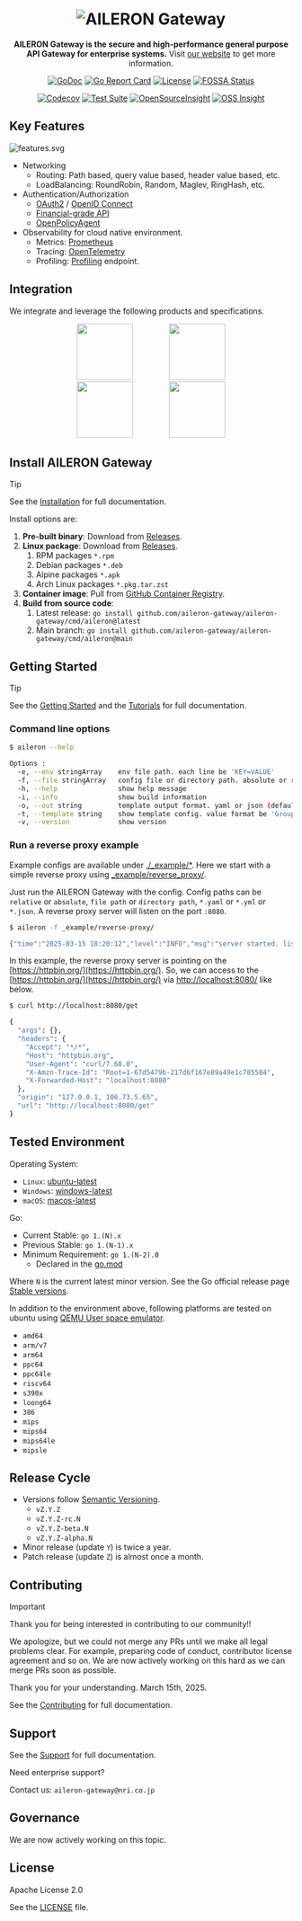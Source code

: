 <div align="center">

# ![AILERON Gateway](./docs/logo.svg)

**AILERON Gateway is the secure and high-performance general purpose API Gateway for enterprise systems.**
Visit [our website](https://aileron-gateway.github.io/) to get more information.

[![GoDoc](https://godoc.org/github.com/aileron-gateway/aileron-gateway?status.svg)](http://godoc.org/github.com/aileron-gateway/aileron-gateway)
[![Go Report Card](https://goreportcard.com/badge/github.com/aileron-gateway/aileron-gateway)](https://goreportcard.com/report/github.com/aileron-gateway/aileron-gateway)
[![License](https://img.shields.io/badge/License-Apache%202.0-yellow.svg)](./LICENSE)
[![FOSSA Status](https://app.fossa.com/api/projects/git%2Bgithub.com%2Faileron-gateway%2Faileron-gateway.svg?type=shield&issueType=license)](https://app.fossa.com/projects/git%2Bgithub.com%2Faileron-gateway%2Faileron-gateway?ref=badge_shield&issueType=license)

[![Codecov](https://codecov.io/gh/aileron-gateway/aileron-gateway/branch/main/graph/badge.svg?token=L62XLZNFLE)](https://codecov.io/gh/aileron-gateway/aileron-gateway)
[![Test Suite](https://github.com/aileron-gateway/aileron-gateway/actions/workflows/test-suite.yaml/badge.svg?branch=main)](https://github.com/aileron-gateway/aileron-gateway/actions/workflows/test-suite.yaml?query=branch%3Amain)
[![OpenSourceInsight](https://badgen.net/badge/open%2Fsource%2F/insight/cyan)](https://deps.dev/go/github.com%2Faileron-gateway%2Faileron-gateway)
[![OSS Insight](https://badgen.net/badge/OSS/Insight/orange)](https://ossinsight.io/analyze/aileron-gateway/aileron-gateway)

</div>

## Key Features

![features.svg](docs/images/features.svg)

- Networking
  - Routing: Path based, query value based, header value based, etc.
  - LoadBalancing: RoundRobin, Random, Maglev, RingHash, etc.
- Authentication/Authorization
  - [OAuth2](https://oauth.net/2/) / [OpenID Connect](https://openid.net/developers/how-connect-works/)
  - [Financial-grade API](https://openid.net/wg/fapi/)
  - [OpenPolicyAgent](https://www.openpolicyagent.org/)
- Observability for cloud native environment.
  - Metrics: [Prometheus](https://prometheus.io/)
  - Tracing: [OpenTelemetry](https://opentelemetry.io/)
  - Profiling: [Profiling](https://go.dev/blog/pprof) endpoint.

## Integration

We integrate and leverage the following products and specifications.

<p align="center" float="left">
  <img src="docs/images/openid.png" height="100" hspace="30"/>
  <img src="docs/images/oauth_logo.svg" height="100" hspace="30"/>
  </br>
  <img src="docs/images/opa.svg" height="100" hspace="30"/> 
  <img src="docs/images/otel.svg" height="100" hspace="30"/> 
</p>

## Install AILERON Gateway

> [!TIP]
> See the [Installation](https://aileron-gateway.github.io/docs/installation/) for full documentation.

Install options are:

1. **Pre-built binary**: Download from [Releases](https://github.com/aileron-gateway/aileron-gateway/releases).
2. **Linux package**: Download from [Releases](https://github.com/aileron-gateway/aileron-gateway/releases).
   1. RPM packages `*.rpm`
   2. Debian packages `*.deb`
   3. Alpine packages `*.apk`
   4. Arch Linux packages `*.pkg.tar.zst`
3. **Container image**: Pull from [GitHub Container Registry](https://github.com/aileron-gateway/aileron-gateway/pkgs/container/aileron-gateway%2Faileron).
4. **Build from source code**:
   1. Latest release: `go install github.com/aileron-gateway/aileron-gateway/cmd/aileron@latest`
   2. Main branch: `go install github.com/aileron-gateway/aileron-gateway/cmd/aileron@main`

## Getting Started

> [!TIP]
> See the [Getting Started](https://aileron-gateway.github.io/docs/getting-started/) and the [Tutorials](https://aileron-gateway.github.io/docs/tutorials/) for full documentation.

### Command line options

```bash
$ aileron --help

Options :
  -e, --env stringArray    env file path. each line be 'KEY=VALUE'
  -f, --file stringArray   config file or directory path. absolute or relative
  -h, --help               show help message
  -i, --info               show build information
  -o, --out string         template output format. yaml or json (default "yaml")
  -t, --template string    show template config. value format be 'Group/Version/Kind(/Namespace/Name)'
  -v, --version            show version
```

### Run a reverse proxy example

Example configs are available under [./_example/*](./_example/).
Here we start with a simple reverse proxy using [_example/reverse_proxy/](_example/reverse_proxy/).

Just run the AILERON Gateway with the config.
Config paths can be `relative` or `absolute`, `file path` or `directory path`, `*.yaml` or `*.yml` or `*.json`.
A reverse proxy server will listen on the port `:8080`.

```bash
$ aileron -f _example/reverse-proxy/

{"time":"2025-03-15 18:20:12","level":"INFO","msg":"server started. listening on [::]:8080","datetime":{"date":"2025-03-15","time":"18:20:12.556","zone":"Local"},"location":{"file":"httpserver/server.go","func":"httpserver.(*runner).Run","line":56}}
```

In this example, the reverse proxy server is pointing on the [https://httpbin.org/](https://httpbin.org/).
So, we can access to the [https://httpbin.org/](https://httpbin.org/) via [http://localhost:8080/](http://localhost:8080/) like below.

```bash
$ curl http://localhost:8080/get

{
  "args": {},
  "headers": {
    "Accept": "*/*",
    "Host": "httpbin.org",
    "User-Agent": "curl/7.68.0",
    "X-Amzn-Trace-Id": "Root=1-67d5479b-217d6f167e89a49e1c785584",
    "X-Forwarded-Host": "localhost:8080"
  },
  "origin": "127.0.0.1, 106.73.5.65",
  "url": "http://localhost:8080/get"
}
```

## Tested Environment

Operating System:

- `Linux`: [ubuntu-latest](https://github.com/actions/runner-images)
- `Windows`: [windows-latest](https://github.com/actions/runner-images)
- `macOS`: [macos-latest](https://github.com/actions/runner-images)

Go:

- Current Stable: `go 1.(N).x`
- Previous Stable: `go 1.(N-1).x`
- Minimum Requirement: `go 1.(N-2).0`
  - Declared in the [go.mod](go.mod)

Where `N` is the current latest minor version.
See the Go official release page [Stable versions](https://go.dev/dl/).

In addition to the environment above, following platforms are tested on ubuntu
using [QEMU User space emulator](https://www.qemu.org/docs/master/user/main.html).

- `amd64`
- `arm/v7`
- `arm64`
- `ppc64`
- `ppc64le`
- `riscv64`
- `s390x`
- `loong64`
- `386`
- `mips`
- `mips64`
- `mips64le`
- `mipsle`

## Release Cycle

- Versions follow [Semantic Versioning](https://semver.org/).
  - `vZ.Y.Z`
  - `vZ.Y.Z-rc.N`
  - `vZ.Y.Z-beta.N`
  - `vZ.Y.Z-alpha.N`
- Minor release (update `Y`) is twice a year.
- Patch release (update `Z`) is almost once a month.

## Contributing

> [!IMPORTANT]
> Thank you for being interested in contributing to our community!!
>
> We apologize, but we could not merge any PRs until we make all legal problems clear.
> For example, preparing code of conduct, contributor license agreement and so on.
> We are now actively working on this hard as we can merge PRs soon as possible.
>
> Thank you for your understanding. March 15th, 2025.

See the [Contributing](https://aileron-gateway.github.io/community/contributing/) for full documentation.

## Support

See the [Support](https://aileron-gateway.github.io/community/support/) for full documentation.

Need enterprise support?

Contact us: `aileron-gateway@nri.co.jp`

## Governance

We are now actively working on this topic.

## License

Apache License 2.0

See the [LICENSE](./LICENSE) file.
